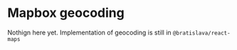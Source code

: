 # Mapbox geocoding 

Nothign here yet. Implementation of geocoding is still in `@bratislava/react-maps`